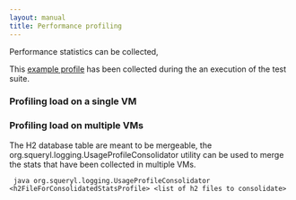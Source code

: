 ```yaml
---
layout: manual
title: Performance profiling
---
```


Performance statistics can be collected,

This [example profile](/profileOfH2Tests.html) has been collected during
the an execution of the test suite.

### Profiling load on a single VM

<script type="syntaxhighlighter" class="brush: scala">

\<!\[CDATA\[

// This will create an H2 database file named ‘db-usage-stats.h2.db’

val localH2SinkStatisticsListener =
LocalH2SinkStatisticsListener.initializeOverwrite(“\~/db-usage-stats”)

// Sessions that are to be profiled must be given an instance of the  
// LocalH2SinkStatisticsListener, note the 3rd parameter of the Session
construcor :

SessionFactory.concreteFactory = Some(()=\>  
new Session(  
java.sql.DriverManager.getConnection(….),  
new H2Adapter,  
Some(localH2SinkStatisticsListener)  
)

// … run your load or usage simulation here …//

// Now the h2 database db-usage-stats.h2.db is filled with usage
stats,  
// the following method will generate a statistic summary charting the
top 10 queries  
// with longest run time, highest cumulated run time, etc :

localH2SinkStatisticsListener.generateStatSummary(new
java.io.File(“./profileOfH2Tests.html”), 10)

\]\]\>

</script>

### Profiling load on multiple VMs

The H2 database table are meant to be mergeable, the
org.squeryl.logging.UsageProfileConsolidator utility can be used to
merge the stats that have been collected in multiple VMs.

     java org.squeryl.logging.UsageProfileConsolidator <h2FileForConsolidatedStatsProfile> <list of h2 files to consolidate>
